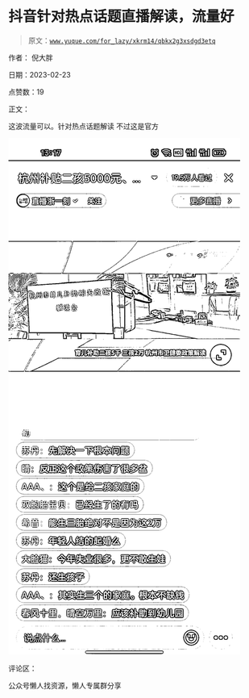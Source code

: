# 抖音针对热点话题直播解读，流量好

> 原文：[`www.yuque.com/for_lazy/xkrm14/qbkx2g3xsdgd3etq`](https://www.yuque.com/for_lazy/xkrm14/qbkx2g3xsdgd3etq)



作者： 倪大胖



日期：2023-02-23



点赞数：19



正文：



这波流量可以。针对热点话题解读 不过这是官方



![](img/84912811b8cf89a2389617a2fa19184b.png)  

评论区：



公众号懒人找资源，懒人专属群分享

</ne-p>
